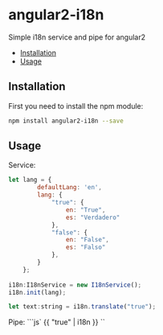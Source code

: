# angular2-i18n
Simple i18n service and pipe for angular2

* [Installation](#installation)
* [Usage](#usage)

## Installation
First you need to install the npm module:
```sh
npm install angular2-i18n --save
```

## Usage

Service:

```js
let lang = {
        defaultLang: 'en',
        lang: {
            "true": {
                en: "True",
                es: "Verdadero"
            },
            "false": {
                en: "False",
                es: "Falso"
            },
        }
    };
    
i18n:I18nService = new I18nService();
i18n.init(lang);

let text:string = i18n.translate("true");

```

Pipe:
```js`
{{ "true" | i18n }}
``

